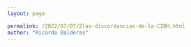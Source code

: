 ```yaml
---
layout: page

permalink: /2022/07/07/2las-discordancias-de-la-CIDH.html
author: "Ricardo Balderas"
---
```

